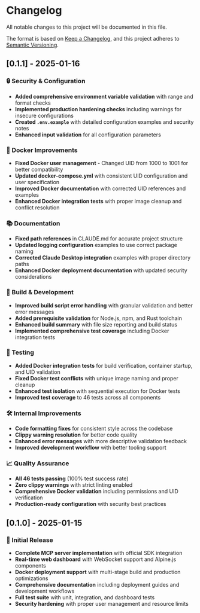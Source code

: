 # Changelog

All notable changes to this project will be documented in this file.

The format is based on [Keep a Changelog](https://keepachangelog.com/en/1.0.0/),
and this project adheres to [Semantic Versioning](https://semver.org/spec/v2.0.0.html).

## [0.1.1] - 2025-01-16

### 🔒 Security & Configuration
- **Added comprehensive environment variable validation** with range and format checks
- **Implemented production hardening checks** including warnings for insecure configurations
- **Created `.env.example`** with detailed configuration examples and security notes
- **Enhanced input validation** for all configuration parameters

### 🐳 Docker Improvements
- **Fixed Docker user management** - Changed UID from 1000 to 1001 for better compatibility
- **Updated docker-compose.yml** with consistent UID configuration and user specification
- **Improved Docker documentation** with corrected UID references and examples
- **Enhanced Docker integration tests** with proper image cleanup and conflict resolution

### 📚 Documentation
- **Fixed path references** in CLAUDE.md for accurate project structure
- **Updated logging configuration** examples to use correct package naming
- **Corrected Claude Desktop integration** examples with proper directory paths
- **Enhanced Docker deployment documentation** with updated security considerations

### 🔧 Build & Development
- **Improved build script error handling** with granular validation and better error messages
- **Added prerequisite validation** for Node.js, npm, and Rust toolchain
- **Enhanced build summary** with file size reporting and build status
- **Implemented comprehensive test coverage** including Docker integration tests

### 🧪 Testing
- **Added Docker integration tests** for build verification, container startup, and UID validation
- **Fixed Docker test conflicts** with unique image naming and proper cleanup
- **Enhanced test isolation** with sequential execution for Docker tests
- **Improved test coverage** to 46 tests across all components

### 🛠️ Internal Improvements
- **Code formatting fixes** for consistent style across the codebase
- **Clippy warning resolution** for better code quality
- **Enhanced error messages** with more descriptive validation feedback
- **Improved development workflow** with better tooling support

### 📈 Quality Assurance
- **All 46 tests passing** (100% test success rate)
- **Zero clippy warnings** with strict linting enabled
- **Comprehensive Docker validation** including permissions and UID verification
- **Production-ready configuration** with security best practices

## [0.1.0] - 2025-01-15

### 🎉 Initial Release
- **Complete MCP server implementation** with official SDK integration
- **Real-time web dashboard** with WebSocket support and Alpine.js components
- **Docker deployment support** with multi-stage build and production optimizations
- **Comprehensive documentation** including deployment guides and development workflows
- **Full test suite** with unit, integration, and dashboard tests
- **Security hardening** with proper user management and resource limits